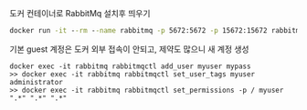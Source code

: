 

도커 컨테이너로 RabbitMq 설치후 띄우기
```cmd
docker run -it --rm --name rabbitmq -p 5672:5672 -p 15672:15672 rabbitmq:3.13-management
```


기본 guest 계정은 도커 외부 접속이 안되고, 제약도 많으니 새 계정 생성
```
docker exec -it rabbitmq rabbitmqctl add_user myuser mypass
>> docker exec -it rabbitmq rabbitmqctl set_user_tags myuser administrator
>> docker exec -it rabbitmq rabbitmqctl set_permissions -p / myuser ".*" ".*" ".*"
```

